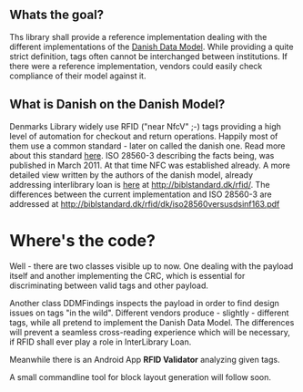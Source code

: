 ## Whats the goal? ##

Ths library shall provide a reference implementation dealing with the different implementations of the [Danish Data Model](http://www.biblev.no/RFID/dansk_rfid_datamodel.pdf). While providing a quite strict definition, tags often cannot be interchanged between institutions. If there were a reference implementation, vendors could easily check compliance of their model against it.

## What is Danish on the Danish Model? ##

Denmarks Library widely use RFID ("near NfcV" ;-) tags providing a high level of automation for checkout and return operations. Happily most of them use a common standard - later on called the danish one. Read more about this standard [here](http://www.bibliotheksportal.de/themen/rfid/normung.html). ISO 28560-3 describing the facts being, was published in March 2011. At that time NFC was established already.
A more detailed view written by the authors of the danish model, already addressing interlibrary loan is  [here](http://biblstandard.dk/rfid/docs/summary.htm) at http://biblstandard.dk/rfid/. The differences between the current implementation and ISO 28560-3 are addressed at http://biblstandard.dk/rfid/dk/iso28560versusdsinf163.pdf

# Where's the code? #

Well - there are two classes visible up to now. One dealing with the payload itself and another implementing the CRC, which is essential for discriminating between valid tags and other payload.

Another class DDMFindings inspects the payload in order to find design issues on tags "in the wild". Different vendors produce - slightly - different tags, while all pretend to implement the Danish Data Model. The differences will prevent a seamless cross-reading experience which will be necessary, if RFID shall ever play a role in InterLibrary Loan.

Meanwhile there is an Android App **RFID Validator** analyzing given tags.


A small commandline tool for block layout generation will follow soon.